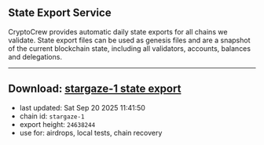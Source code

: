 ## State Export Service
CryptoCrew provides automatic daily state exports for all chains we validate. State export files can be used as genesis files and are a snapshot of the current blockchain state, including all validators, accounts, balances and delegations.

---
**Download: [stargaze-1 state export](https://dl-eu2.ccvalidators.com/SERVICE/stargaze/stargaze-1_export_24638244.json)**
---

- last updated: Sat Sep 20 2025 11:41:50
- chain id: `stargaze-1`
- export height: `24638244`
- use for: airdrops, local tests, chain recovery
